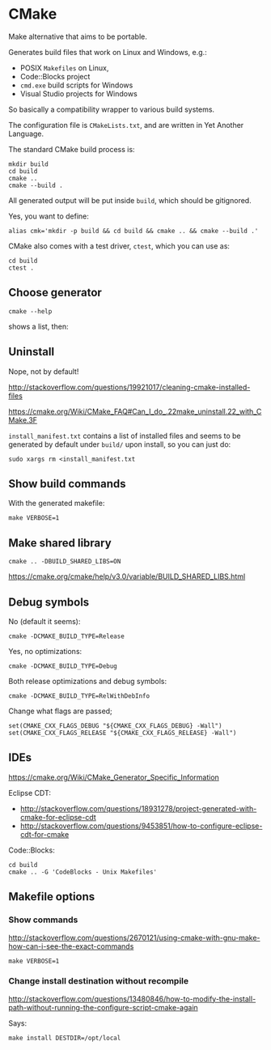 # CMake

Make alternative that aims to be portable.

Generates build files that work on Linux and Windows, e.g.:

- POSIX `Makefiles` on Linux,
- Code::Blocks project
- `cmd.exe` build scripts for Windows
- Visual Studio projects for Windows

So basically a compatibility wrapper to various build systems.

The configuration file is `CMakeLists.txt`, and are written in Yet Another Language.

The standard CMake build process is:

    mkdir build
    cd build
    cmake ..
    cmake --build .

All generated output will be put inside `build`, which should be gitignored.

Yes, you want to define:

    alias cmk='mkdir -p build && cd build && cmake .. && cmake --build .'

CMake also comes with a test driver, `ctest`, which you can use as:

    cd build
    ctest .

## Choose generator

    cmake --help

shows a list, then:

## Uninstall

Nope, not by default!

<http://stackoverflow.com/questions/19921017/cleaning-cmake-installed-files>

<https://cmake.org/Wiki/CMake_FAQ#Can_I_do_.22make_uninstall.22_with_CMake.3F>

`install_manifest.txt` contains a list of installed files and seems to be generated by default under `build/` upon install, so you can just do:

    sudo xargs rm <install_manifest.txt

## Show build commands

With the generated makefile:

    make VERBOSE=1

## Make shared library

    cmake .. -DBUILD_SHARED_LIBS=ON

<https://cmake.org/cmake/help/v3.0/variable/BUILD_SHARED_LIBS.html>

## Debug symbols

No (default it seems):

    cmake -DCMAKE_BUILD_TYPE=Release

Yes, no optimizations:

    cmake -DCMAKE_BUILD_TYPE=Debug

Both release optimizations and debug symbols:

    cmake -DCMAKE_BUILD_TYPE=RelWithDebInfo

Change what flags are passed;

    set(CMAKE_CXX_FLAGS_DEBUG "${CMAKE_CXX_FLAGS_DEBUG} -Wall")
    set(CMAKE_CXX_FLAGS_RELEASE "${CMAKE_CXX_FLAGS_RELEASE} -Wall")

## IDEs

<https://cmake.org/Wiki/CMake_Generator_Specific_Information>

Eclipse CDT:

- <http://stackoverflow.com/questions/18931278/project-generated-with-cmake-for-eclipse-cdt>
- <http://stackoverflow.com/questions/9453851/how-to-configure-eclipse-cdt-for-cmake>

Code::Blocks:

    cd build
    cmake .. -G 'CodeBlocks - Unix Makefiles'

## Makefile options

### Show commands

<http://stackoverflow.com/questions/2670121/using-cmake-with-gnu-make-how-can-i-see-the-exact-commands>

    make VERBOSE=1

### Change install destination without recompile

<http://stackoverflow.com/questions/13480846/how-to-modify-the-install-path-without-running-the-configure-script-cmake-again>

Says:

    make install DESTDIR=/opt/local
